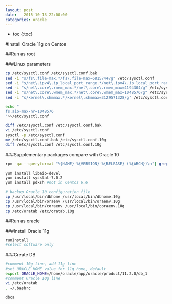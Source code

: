 ```yaml
---
layout: post
date:   2015-10-13 22:00:00
categories: oracle
---
```

* toc
{:toc}

#Install Oracle 11g on Centos

##Run as root

###Linux parameters

~~~bash
cp /etc/sysctl.conf /etc/sysctl.conf.bak
sed -i "s/fs\.file-max.*/fs\.file-max=6815744/g" /etc/sysctl.conf
sed -i "s/net\.ipv4\.ip_local_port_range.*/net\.ipv4\.ip_local_port_range=9000 65500/g" /etc/sysctl.conf
sed -i "s/net\.core\.rmem_max.*/net\.core\.rmem_max=4194304/g" /etc/sysctl.conf
sed -i "s/net\.core\.wmem_max.*/net\.core\.wmem_max=1048576/g" /etc/sysctl.conf
sed -i "s/kernel\.shmmax.*/kernel\.shmmax=3129571328/g" /etc/sysctl.conf

echo " 
fs.aio-max-nr=1048576
">>/etc/sysctl.conf

diff /etc/sysctl.conf /etc/sysctl.conf.bak
vi /etc/sysctl.conf
sysctl -p /etc/sysctl.conf
mv /etc/sysctl.conf.bak /etc/sysctl.conf.10g
diff /etc/sysctl.conf /etc/sysctl.conf.10g
~~~

###Supplementary packages compare with Oracle 10

~~~bash
rpm -qa --queryformat "%{NAME}-%{VERSION}-%{RELEASE} (%{ARCH})\n"| grep pdksh

yum install libaio-devel
yum install sysstat-7.0.2
yum install pdksh #not in Centos 6.6

# backup Oracle 10 configuration file
cp /usr/local/bin/dbhome /usr/local/bin/dbhome.10g
cp /usr/local/bin/oraenv /usr/local/bin/oraenv.10g
cp /usr/local/bin/coraenv /usr/local/bin/coraenv.10g
cp /etc/oratab /etc/oratab.10g
~~~

##Run as oracle

###Install Oracle 11g

~~~bash
runInstall
#select software only
~~~

###Create DB

~~~bash
#comment 10g line, add 11g line
#set ORACLE_HOME value for 11g home, default 
export ORACLE_HOME=/home/oracle/app/oracle/product/11.2.0/db_1
#comment Oracle 10g line
vi /etc/oratab
. ~/.bashrc

dbca
~~~
